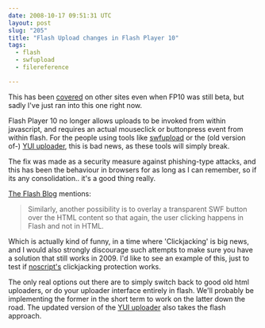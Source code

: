 ```yaml
---
date: 2008-10-17 09:51:31 UTC
layout: post
slug: "205"
title: "Flash Upload changes in Flash Player 10"
tags:
  - flash
  - swfupload
  - filereference

---
```

<p>This has been <a href="http://theflashblog.com/?p=423">covered</a> on other sites even when FP10 was still beta, but sadly I've just ran into this one right now.</p>

<p>Flash Player 10 no longer allows uploads to be invoked from within javascript, and requires an actual mouseclick or buttonpress event from within flash. For the people using tools like <a href="http://swfupload.org/">swfupload</a> or the (old version of-) <a href="http://developer.yahoo.com/yui/uploader/">YUI uploader</a>, this is bad news, as these tools will simply break.</p>

<p>The fix was made as a security measure against phishing-type attacks, and this has been the behaviour in browsers for as long as I can remember, so if its any consolidation.. it's a good thing really.</p>

<p><a href="http://theflashblog.com/?p=423">The Flash Blog</a> mentions:</p>

<blockquote>Similarly, another possibility is to overlay a transparent SWF button over the HTML content so that again, the user clicking happens in Flash and not in HTML.</blockquote>

<p>Which is actually kind of funny, in a time where 'Clickjacking' is big news, and I would also strongly discourage such attempts to make sure you have a solution that still works in 2009. I'd like to see an example of this, just to test if <a href="http://noscript.net/">noscript's</a> clickjacking protection works.</p>

<p>The only real options out there are to simply switch back to good old html uploaders, or do your uploader interface entirely in flash. We'll probably be implementing the former in the short term to work on the latter down the road. The updated version of the <a href="http://developer.yahoo.com/yui/uploader/">YUI uploader</a> also takes the flash approach.</p>

